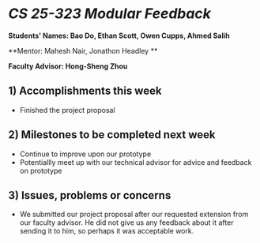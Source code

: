 # *CS 25-323 Modular Feedback*

**Students' Names: Bao Do, Ethan Scott, Owen Cupps, Ahmed Salih**

**Mentor: Mahesh Nair, Jonathon Headley **

**Faculty Advisor: Hong-Sheng Zhou**

## 1) Accomplishments this week ##
   - Finished the project proposal

## 2) Milestones to be completed next week ##
   - Continue to improve upon our prototype
   - Potentiallly meet up with our technical advisor for advice and feedback on prototype

## 3) Issues, problems or concerns ##
   - We submitted our project proposal after our requested extension from our faculty advisor. He did not give us any feedback about it after sending it to him, so perhaps it was acceptable work.

